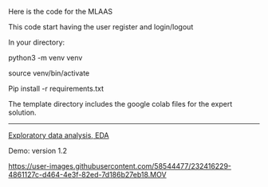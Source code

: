 Here is the code for the MLAAS

This code start having the user register and login/logout

In your directory:

python3 -m venv venv

source venv/bin/activate

Pip install -r requirements.txt


The template directory includes the google colab files for the expert solution.

---

[Exploratory data analysis, EDA ](https://github.com/pagand/MLAAS/tree/master/EDA)


Demo: version 1.2

https://user-images.githubusercontent.com/58544477/232416229-4861127c-d464-4e3f-82ed-7d186b27eb18.MOV

